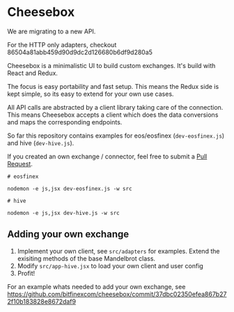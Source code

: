 # Cheesebox

We are migrating to a new API.

For the HTTP only adapters, checkout 86504a81abb459d90d9dc2d126680b6df9d280a5

Cheesebox is a minimalistic UI to build custom exchanges. It's build with React and Redux.

The focus is easy portability and fast setup. This means the Redux side is kept simple, so its easy to extend for your own use cases.


All API calls are abstracted by a client library taking care of the connection. This means Cheesebox accepts a client which does the data conversions and maps the corresponding endpoints.

So far this repository contains examples for eos/eosfinex (`dev-eosfinex.js`) and hive (`dev-hive.js`).

If you created an own exchange / connector, feel free to submit a [Pull Request](https://github.com/bitfinexcom/cheesebox/pulls).


```
# eosfinex

nodemon -e js,jsx dev-eosfinex.js -w src

# hive

nodemon -e js,jsx dev-hive.js -w src
```


## Adding your own exchange

1. Implement your own client, see `src/adapters` for examples. Extend the exisiting methods of the base Mandelbrot class.
2. Modify `src/app-hive.jsx` to load your own client and user config
3. Profit!

For an example whats needed to add your own exchange, see https://github.com/bitfinexcom/cheesebox/commit/37dbc02350efea867b272f10b183828e8672daf9
